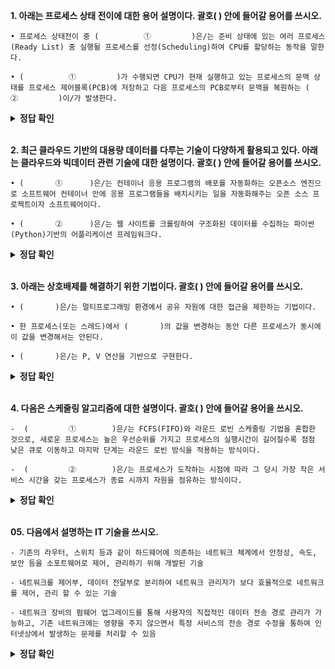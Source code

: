 **1. 아래는 ​프로세스 상태 전이에 대한 용어 설명이다. 괄호(           ) 안에 들어갈 용어를 쓰시오.**

```
• 프로세스 상태전이 중 (          ①         )은/는 준비 상태에 있는 여러 프로세스(Ready List) 중 실행될 프로세스를 선정(Scheduling)하여 CPU를 할당하는 동작을 말한다.

• (          ①         )가 수행되면 CPU가 현재 실행하고 있는 프로세스의 문맥 상태를 프로세스 제어블록(PCB)에 저장하고 다음 프로세스의 PCB로부터 문맥을 복원하는 (          ②         )이/가 발생한다.
```


<details>
<summary><b>정답 확인</b></summary>
<div markdown="1">

① 디스패치(Dispatch)

② 문맥 교환(Context switching)

</div>
</details>
</br>

**2. 최근 클라우드 기반의 대용량 데이터를 다루는 기술이 다양하게 활용되고 있다. 아래는 클라우드와 빅데이터 관련 기술에 대한 설명이다. 괄호(      ) 안에 들어갈 용어를 쓰시오.**

```
• (       ①      )은/는 컨테이너 응용 프로그램의 배포를 자동화하는 오픈소스 엔진으로 소프트웨어 컨테이너 안에 응용 프로그램들을 배치시키는 일을 자동화해주는 오픈 소스 프로젝트이자 소프트웨어이다.

• (       ②      )은/는 웹 사이트를 크롤링하여 구조화된 데이터를 수집하는 파이썬(Python)기반의 어플리케이션 프레임워크다.
```
<details>
<summary><b>정답 확인</b></summary>
<div markdown="1">

① 도커(Docker)

② 스크레파이(Scrapy)

</div>
</details>
</br>

**3. 아래는 상호배제를 해결하기 위한 기법이다. 괄호(        ) 안에 들어갈 용어를 쓰시오.**

```
• (       )은/는 멀티프로그래밍 환경에서 공유 자원에 대한 접근을 제한하는 기법이다.

• 한 프로세스(또는 스레드)에서 (       )의 값을 변경하는 동안 다른 프로세스가 동시에 이 값을 변경해서는 안된다.

• (       )은/는 P, V 연산을 기반으로 구현한다.
```

<details>
<summary><b>정답 확인</b></summary>
<div markdown="1">

세마포어(Semaphore)

</div>
</details>
</br>

**4. 다음은 스케줄링 알고리즘에 대한 설명이다. 괄호(        ) 안에 들어갈 용어을 쓰시오.**
```
-  (         ①        )은/는 FCFS(FIFO)와 라운드 로빈 스케줄링 기법을 혼합한 것으로, 새로운 프로세스는 높은 우선순위를 가지고 프로세스의 실행시간이 길어질수록 점점 낮은 큐로 이동하고 마지막 단계는 라운드 로빈 방식을 적용하는 방식이다.

-  (         ②        )은/는 프로세스가 도착하는 시점에 따라 그 당시 가장 작은 서비스 시간을 갖는 프로세스가 종료 시까지 자원을 점유하는 방식이다.
```
<details>
<summary><b>정답 확인</b></summary>
<div markdown="1">

① 다단계 피드백 큐(Multi Level Feedback Queue)

② SJF(Shortest Job First)

</div>
</details>
</br>

**05. 다음에서 설명하는 IT 기술을 쓰시오.**
```
- 기존의 라우터, 스위치 등과 같이 하드웨어에 의존하는 네트워크 체계에서 안정성, 속도, 보안 등을 소포트웨어로 제어, 관리하기 위해 개발된 기술

- 네트워크를 제어부, 데이터 전달부로 분리하여 네트워크 관리자가 보다 효율적으로 네트워크를 제어, 관리 할 수 있는 기술

- 네트워크 장비의 펌웨어 업그레이드를 통해 사용자의 직접적인 데이터 전송 경로 관리가 가능하고, 기존 네트워크에는 영향을 주지 않으면서 특정 서비스의 전송 경로 수정을 통하여 인터넷상에서 발생하는 문제를 처리할 수 있음
```

<details>
<summary><b>정답 확인</b></summary>
<div markdown="1">

SDN(Software Defined Networking)

</div>
</details>
</br>
